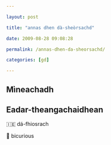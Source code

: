 ```yaml
---

layout: post

title: "annas dhen dà-sheòrsachd"

date: 2009-08-28 09:08:28

permalink: /annas-dhen-da-sheorsachd/

categories: [gd]

---
```


## Mìneachadh

## Eadar-theangachaidhean

&#x1f1ee;&#x1f1ea; dá-fhiosrach

&#x1f3f4;&#xe0067;&#xe0062;&#xe0065;&#xe006e;&#xe0067;&#xe007f; bicurious
